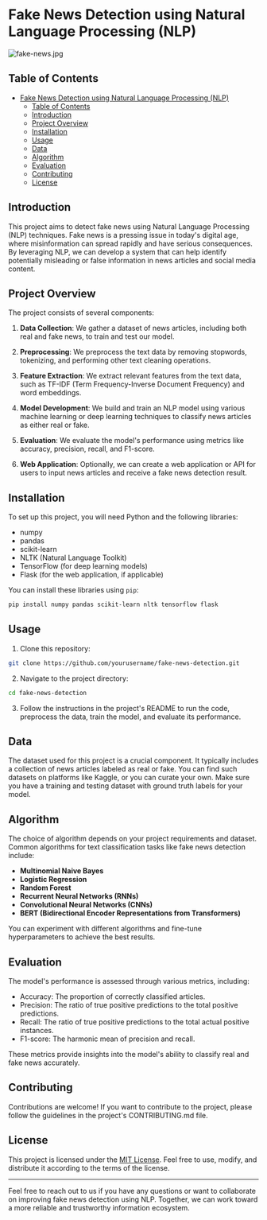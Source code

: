 # Fake News Detection using Natural Language Processing (NLP)

![fake-news.jpg](https://img.freepik.com/free-vector/fake-news-concept_23-2148511560.jpg)

## Table of Contents

- [Fake News Detection using Natural Language Processing (NLP)](#fake-news-detection-using-natural-language-processing-nlp)
  - [Table of Contents](#table-of-contents)
  - [Introduction](#introduction)
  - [Project Overview](#project-overview)
  - [Installation](#installation)
  - [Usage](#usage)
  - [Data](#data)
  - [Algorithm](#algorithm)
  - [Evaluation](#evaluation)
  - [Contributing](#contributing)
  - [License](#license)

## Introduction

This project aims to detect fake news using Natural Language Processing (NLP) techniques. Fake news is a pressing issue in today's digital age, where misinformation can spread rapidly and have serious consequences. By leveraging NLP, we can develop a system that can help identify potentially misleading or false information in news articles and social media content.

## Project Overview

The project consists of several components:

1. **Data Collection**: We gather a dataset of news articles, including both real and fake news, to train and test our model.

2. **Preprocessing**: We preprocess the text data by removing stopwords, tokenizing, and performing other text cleaning operations.

3. **Feature Extraction**: We extract relevant features from the text data, such as TF-IDF (Term Frequency-Inverse Document Frequency) and word embeddings.

4. **Model Development**: We build and train an NLP model using various machine learning or deep learning techniques to classify news articles as either real or fake.

5. **Evaluation**: We evaluate the model's performance using metrics like accuracy, precision, recall, and F1-score.

6. **Web Application**: Optionally, we can create a web application or API for users to input news articles and receive a fake news detection result.

## Installation

To set up this project, you will need Python and the following libraries:

- numpy
- pandas
- scikit-learn
- NLTK (Natural Language Toolkit)
- TensorFlow (for deep learning models)
- Flask (for the web application, if applicable)

You can install these libraries using `pip`:

```bash
pip install numpy pandas scikit-learn nltk tensorflow flask
```

## Usage

1. Clone this repository:

```bash
git clone https://github.com/yourusername/fake-news-detection.git
```

2. Navigate to the project directory:

```bash
cd fake-news-detection
```

3. Follow the instructions in the project's README to run the code, preprocess the data, train the model, and evaluate its performance.

## Data

The dataset used for this project is a crucial component. It typically includes a collection of news articles labeled as real or fake. You can find such datasets on platforms like Kaggle, or you can curate your own. Make sure you have a training and testing dataset with ground truth labels for your model.

## Algorithm

The choice of algorithm depends on your project requirements and dataset. Common algorithms for text classification tasks like fake news detection include:

- **Multinomial Naive Bayes**
- **Logistic Regression**
- **Random Forest**
- **Recurrent Neural Networks (RNNs)**
- **Convolutional Neural Networks (CNNs)**
- **BERT (Bidirectional Encoder Representations from Transformers)**

You can experiment with different algorithms and fine-tune hyperparameters to achieve the best results.

## Evaluation

The model's performance is assessed through various metrics, including:

- Accuracy: The proportion of correctly classified articles.
- Precision: The ratio of true positive predictions to the total positive predictions.
- Recall: The ratio of true positive predictions to the total actual positive instances.
- F1-score: The harmonic mean of precision and recall.

These metrics provide insights into the model's ability to classify real and fake news accurately.

## Contributing

Contributions are welcome! If you want to contribute to the project, please follow the guidelines in the project's CONTRIBUTING.md file.

## License

This project is licensed under the [MIT License](LICENSE). Feel free to use, modify, and distribute it according to the terms of the license.

---

Feel free to reach out to us if you have any questions or want to collaborate on improving fake news detection using NLP. Together, we can work toward a more reliable and trustworthy information ecosystem.
